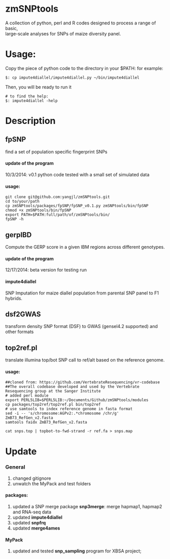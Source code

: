 zmSNPtools
==========

A collection of python, perl and R codes designed to process a range of basic, \
large-scale analyses for SNPs of maize diversity panel.

Usage:
=========
Copy the piece of python code to the directory in your $PATH:
for example:
```
$: cp impute4diallel/impute4diallel.py ~/bin/impute4diallel

```
Then, you will be ready to run it
```
# to find the help:
$: impute4diallel -help
```

Description
=========
## fpSNP
find a set of population specific fingerprint SNPs

#### update of the program
10/3/2014: v0.1 python code tested with a small set of simulated data

#### usage:

```
git clone git@github.com:yangjl/zmSNPtools.git
cd to/your/path
cp zmSNPtools/packages/fpSNP/fpSNP_v0.1.py zmSNPtools/bin/fpSNP
chmod +x zmSNPtools/bin/fpSNP
export PATH=$PATH:full/path/of/zmSNPtools/bin/
fpSNP -h

```

## gerpIBD
Compute the GERP score in a given IBM regions across different genotypes.

#### update of the program
12/17/2014: beta version for testing run

#### impute4diallel
SNP Imputation for maize diallel population from parental SNP panel to F1 hybrids.

## dsf2GWAS
transform density SNP format (DSF) to GWAS (gensel4.2 supported) and other formats

## top2ref.pl
translate illumina top/bot SNP call to ref/alt based on the reference genome.
#### usage:
```
##cloned from: https://github.com/VertebrateResequencing/vr-codebase
##The overall codebase developed and used by the Vertebrate Resequencing group at the Sanger Institute
# added perl module
export PERL5LIB=$PERL5LIB:~/Documents/Github/zmSNPtools/modules
cp packages/top2ref/top2ref.pl bin/top2ref
# use samtools to index reference genome in fasta format
sed -i -- 's/chromosome:AGPv2:.*chromosome /chr/g' ZmB73_RefGen_v2.fasta
samtools faidx ZmB73_RefGen_v2.fasta

cat snps.top | topbot-to-fwd-strand -r ref.fa > snps.map 
```







Update
=========
### General
1. changed gitignore
2. unwatch the MyPack and test folders


#### packages:
1. updated a SNP merge package **snp3merge**: merge hapmap1, hapmap2 and RNA-seq data
2. updated **impute4diallel**
3. updated **snpfrq**
4. updated **merge4ames**

#### MyPack
1. updated and tested **snp_sampling** program for XBSA project;


